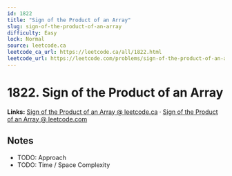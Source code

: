 ```yaml
--- 
id: 1822
title: "Sign of the Product of an Array"
slug: sign-of-the-product-of-an-array
difficulty: Easy
lock: Normal
source: leetcode.ca
leetcode_ca_url: https://leetcode.ca/all/1822.html
leetcode_url: https://leetcode.com/problems/sign-of-the-product-of-an-array/
---
```


# 1822. Sign of the Product of an Array

**Links:** [Sign of the Product of an Array @ leetcode.ca](https://leetcode.ca/all/1822.html) · [Sign of the Product of an Array @ leetcode.com](https://leetcode.com/problems/sign-of-the-product-of-an-array/)

## Notes
- TODO: Approach
- TODO: Time / Space Complexity
